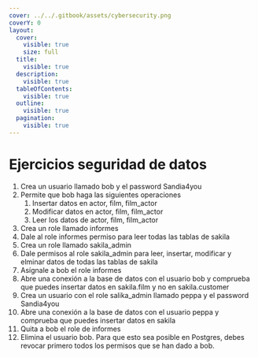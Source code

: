 ```yaml
---
cover: ../../.gitbook/assets/cybersecurity.png
coverY: 0
layout:
  cover:
    visible: true
    size: full
  title:
    visible: true
  description:
    visible: true
  tableOfContents:
    visible: true
  outline:
    visible: true
  pagination:
    visible: true
---
```


# Ejercicios seguridad de datos

1. Crea un usuario llamado bob y el password Sandia4you
2. Permite que bob haga las siguientes operaciones
   1. Insertar datos en actor, film, film\_actor
   2. Modificar datos en actor, film, film\_actor
   3. Leer los datos de actor, film, film\_actor
3. Crea un role llamado informes
4. Dale al role informes permiso para leer todas las tablas de sakila
5. Crea un role llamado sakila\_admin
6. Dale permisos al role sakila\_admin para leer, insertar, modificar y elminar datos de todas las tablas de sakila
7. Asígnale a bob el role informes
8. Abre una conexión a la base de datos con el usuario bob y comprueba que puedes insertar datos en sakila.film y no en sakila.customer
9. Crea un usuario con el role salika\_admin llamado peppa y el password Sandia4you&#x20;
10. Abre una conexión a la base de datos con el usuario peppa y comprueba que puedes insertar datos en sakila
11. Quita a bob el role de informes
12. Elimina el usuario bob. Para que esto sea posible en Postgres, debes revocar primero todos los permisos que se han dado a bob.
